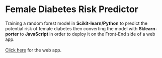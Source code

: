 # Female Diabetes Risk Predictor

Training a random forest model in **Scikit-learn/Python** to predict the potential risk of female diabetes then converting the model with **Sklearn-porter** to **JavaScript** in order to deploy it on the Front-End side of a web app. <br><br> [Click here](https://female-diabetes.stackblitz.io/) for the web app. 
